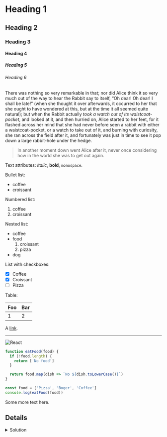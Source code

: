 # Heading 1

## Heading 2

### Heading 3

#### Heading 4

##### Heading 5

###### Heading 6

There was nothing so very remarkable in that; nor did Alice think it so very much out of the way to hear the Rabbit say to itself, “Oh dear! Oh dear! I shall be late!” (when she thought it over afterwards, it occurred to her that she ought to have wondered at this, but at the time it all seemed quite natural); but when the Rabbit actually _took a watch out of its waistcoat-pocket_, and looked at it, and then hurried on, Alice started to her feet, for it flashed across her mind that she had never before seen a rabbit with either a waistcoat-pocket, or a watch to take out of it, and burning with curiosity, she ran across the field after it, and fortunately was just in time to see it pop down a large rabbit-hole under the hedge.

> In another moment down went Alice after it, never once considering how in the world she was to get out again.

Text attributes: _italic_, **bold**, `monospace`.

Bullet list:

- coffee
- croissant

Numbered list:

1.  coffee
2.  croissant

Nested list:

- coffee
- food
  1.  croissant
  1.  pizza
- dog

List with checkboxes:

- [x] Coffee
- [x] Croissant
- [ ] Pizza

Table:

| Foo | Bar |
| --- | --- |
| 1   | 2   |

A [link](http://example.com).

---

![React](http://morning.photos/photos/thumb/2014-09-27-3218-thumb.jpg)

```js static
function eatFood(food) {
  if (!food.length) {
    return ['No food']
  }

  return food.map(dish => `No ${dish.toLowerCase()}`)
}

const food = ['Pizza', 'Buger', 'Coffee']
console.log(eatFood(food))
```

Some more text here.

## Details

<details>
 <summary>Solution</summary>

Some hidden text.

</details>

